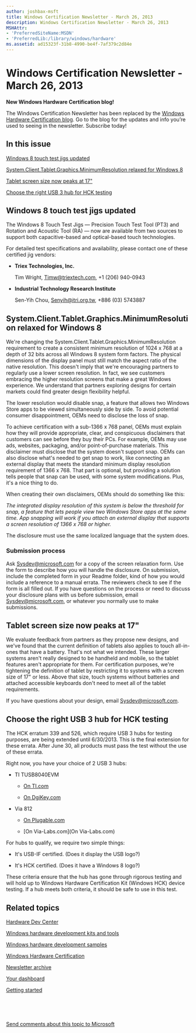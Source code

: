 ```yaml
---
author: joshbax-msft
title: Windows Certification Newsletter - March 26, 2013
description: Windows Certification Newsletter - March 26, 2013
MSHAttr:
- 'PreferredSiteName:MSDN'
- 'PreferredLib:/library/windows/hardware'
ms.assetid: ad15323f-31b8-4990-be4f-7af379c2d84e
---
```


# Windows Certification Newsletter - March 26, 2013


**New Windows Hardware Certification blog!**

The Windows Certification Newsletter has been replaced by the [Windows Hardware Certification blog](http://blogs.msdn.com/b/windows_hardware_certification/). Go to the blog for the updates and info you’re used to seeing in the newsletter. Subscribe today!

## In this issue


[Windows 8 touch test jigs updated](#jigs)

[System.Client.Tablet.Graphics.MinimumResolution relaxed for Windows 8](#minres)

[Tablet screen size now peaks at 17"](#peak)

[Choose the right USB 3 hub for HCK testing](#usbhub)

## <a href="" id="jigs"></a>Windows 8 touch test jigs updated


The Windows 8 Touch Test Jigs — Precision Touch Test Tool (PT3) and Rotation and Acoustic Tool (RA) — now are available from two sources to support both capacitive-based and optical-based touch technologies.

For detailed test specifications and availability, please contact one of these certified jig vendors:

-   **Triex Technologies, Inc.**

    Tim Wright, Timw@triextech.com, +1 (206) 940-0943

-   **Industrial Technology Research Institute**

    Sen-Yih Chou, Senyih@itri.org.tw, +886 (03) 5743887

## <a href="" id="minres"></a>System.Client.Tablet.Graphics.MinimumResolution relaxed for Windows 8


We're changing the System.Client.Tablet.Graphics.MinimumResolution requirement to create a consistent minimum resolution of 1024 x 768 at a depth of 32 bits across all Windows 8 system form factors. The physical dimensions of the display panel must still match the aspect ratio of the native resolution. This doesn't imply that we're encouraging partners to regularly use a lower screen resolution. In fact, we see customers embracing the higher resolution screens that make a great Windows experience. We understand that partners exploring designs for certain markets could find greater design flexibility helpful.

The lower resolution would disable snap, a feature that allows two Windows Store apps to be viewed simultaneously side by side. To avoid potential consumer disappointment, OEMs need to disclose the loss of snap.

To achieve certification with a sub-1366 x 768 panel, OEMs must explain how they will provide appropriate, clear, and conspicuous disclaimers that customers can see before they buy their PCs. For example, OEMs may use ads, websites, packaging, and/or point-of-purchase materials. This disclaimer must disclose that the system doesn't support snap. OEMs can also disclose what's needed to get snap to work, like connecting an external display that meets the standard minimum display resolution requirement of 1366 x 768. That part is optional, but providing a solution tells people that snap can be used, with some system modifications. Plus, it's a nice thing to do.

When creating their own disclaimers, OEMs should do something like this:

*The integrated display resolution of this system is below the threshold for snap, a feature that lets people view two Windows Store apps at the same time. App snapping will work if you attach an external display that supports a screen resolution of 1366 x 768 or higher.*

The disclosure must use the same localized language that the system does.

### Submission process

Ask Sysdev@microsoft.com for a copy of the screen relaxation form. Use the form to describe how you will handle the disclosure. On submission, include the completed form in your Readme folder, kind of how you would include a reference to a manual errata. The reviewers check to see if the form is all filled out. If you have questions on the process or need to discuss your disclosure plans with us before submission, email Sysdev@microsoft.com, or whatever you normally use to make submissions.

## <a href="" id="peak"></a>Tablet screen size now peaks at 17"


We evaluate feedback from partners as they propose new designs, and we've found that the current definition of tablets also applies to touch all-in-ones that have a battery. That's not what we intended. These larger systems aren't really designed to be handheld and mobile, so the tablet features aren't appropriate for them. For certification purposes, we're tightening the definition of tablet by restricting it to systems with a screen size of 17" or less. Above that size, touch systems without batteries and attached accessible keyboards don't need to meet all of the tablet requirements.

If you have questions about your design, email Sysdev@microsoft.com.

## <a href="" id="usbhub"></a>Choose the right USB 3 hub for HCK testing


The HCK erratum 339 and 526, which require USB 3 hubs for testing purposes, are being extended until 6/30/2013. This is the final extension for these errata. After June 30, all products must pass the test without the use of these errata.

Right now, you have your choice of 2 USB 3 hubs:

-   TI TUSB8040EVM

    -   [On TI.com](http://www.ti.com/tool/tusb8040aevm)

    -   [On DgiKey.com](http://www.digikey.com/product-search/en/programmers-development-systems/eval-and-demo-boards-and-kits/2622039?k=TUSB8040A)

-   Via 812

    -   [On Plugable.com](http://plugable.com/products/USB3-HUB81X4)

    -   [On Via-Labs.com](On Via-Labs.com)

For hubs to qualify, we require two simple things:

-   It's USB-IF certified. (Does it display the USB logo?)

-   It's HCK certified. (Does it have a Windows 8 logo?)

These criteria ensure that the hub has gone through rigorous testing and will hold up to Windows Hardware Certification Kit (Windows HCK) device testing. If a hub meets both criteria, it should be safe to use in this test.

## Related topics


[Hardware Dev Center](http://msdn.microsoft.com/en-US/windows/hardware/)

[Windows hardware development kits and tools](http://msdn.microsoft.com/windows/hardware/bg127147)

[Windows hardware development samples](http://code.msdn.microsoft.com/windowshardware/)

[Windows Hardware Certification](http://msdn.microsoft.com/en-US/windows/hardware/gg463010)

[Newsletter archive](windows-certification-newsletter-archive.md)

[Your dashboard](https://sysdev.microsoft.com/hardware/member/)

[Getting started](http://msdn.microsoft.com/library/windows/hardware/gg507680/)

 

 

[Send comments about this topic to Microsoft](mailto:wsddocfb@microsoft.com?subject=Documentation%20feedback%20%5Bp_hck\p_hck%5D:%20Windows%20Certification%20Newsletter%20-%20March%2026,%202013%20%20RELEASE:%20%284/27/2016%29&body=%0A%0APRIVACY%20STATEMENT%0A%0AWe%20use%20your%20feedback%20to%20improve%20the%20documentation.%20We%20don't%20use%20your%20email%20address%20for%20any%20other%20purpose,%20and%20we'll%20remove%20your%20email%20address%20from%20our%20system%20after%20the%20issue%20that%20you're%20reporting%20is%20fixed.%20While%20we're%20working%20to%20fix%20this%20issue,%20we%20might%20send%20you%20an%20email%20message%20to%20ask%20for%20more%20info.%20Later,%20we%20might%20also%20send%20you%20an%20email%20message%20to%20let%20you%20know%20that%20we've%20addressed%20your%20feedback.%0A%0AFor%20more%20info%20about%20Microsoft's%20privacy%20policy,%20see%20http://privacy.microsoft.com/default.aspx. "Send comments about this topic to Microsoft")





